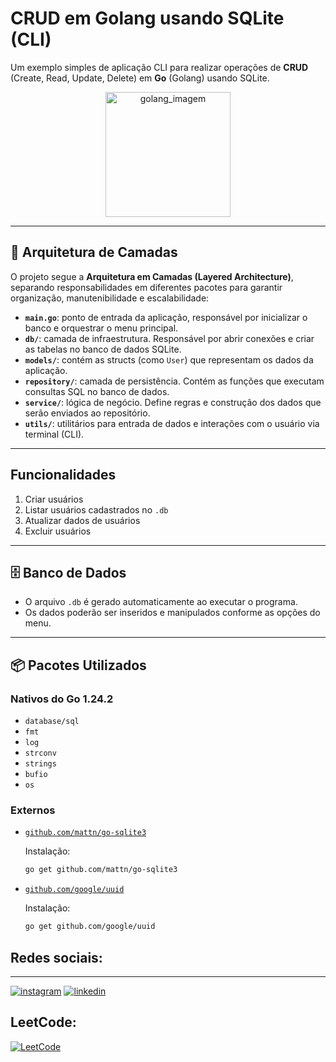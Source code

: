 # CRUD em Golang usando SQLite (CLI)

Um exemplo simples de aplicação CLI para realizar operações de **CRUD** (Create, Read, Update, Delete) em **Go** (Golang) usando SQLite.
<p align="center">
  <img src="https://upload.wikimedia.org/wikipedia/commons/thumb/0/05/Go_Logo_Blue.svg/1200px-Go_Logo_Blue.svg.png" alt="golang_imagem" width="200">
</p>

---

## 🧱 Arquitetura de Camadas

O projeto segue a **Arquitetura em Camadas (Layered Architecture)**, separando responsabilidades em diferentes pacotes para garantir organização, manutenibilidade e escalabilidade:

- **`main.go`**: ponto de entrada da aplicação, responsável por inicializar o banco e orquestrar o menu principal.
- **`db/`**: camada de infraestrutura. Responsável por abrir conexões e criar as tabelas no banco de dados SQLite.
- **`models/`**: contém as structs (como `User`) que representam os dados da aplicação.
- **`repository/`**: camada de persistência. Contém as funções que executam consultas SQL no banco de dados.
- **`service/`**: lógica de negócio. Define regras e construção dos dados que serão enviados ao repositório.
- **`utils/`**: utilitários para entrada de dados e interações com o usuário via terminal (CLI).



---

## Funcionalidades
1. Criar usuários  
2. Listar usuários cadastrados no `.db`  
3. Atualizar dados de usuários  
4.  Excluir usuários  

---

## 🗄️ Banco de Dados
- O arquivo `.db` é gerado automaticamente ao executar o programa.  
- Os dados poderão ser inseridos e manipulados conforme as opções do menu.

---

## 📦 Pacotes Utilizados

### Nativos do Go 1.24.2
- `database/sql`
- `fmt`
- `log`
- `strconv`
- `strings`
- `bufio`
- `os`

### Externos
- [`github.com/mattn/go-sqlite3`](https://github.com/mattn/go-sqlite3)
  
  Instalação:
  ```bash
  go get github.com/mattn/go-sqlite3
  ```

- [`github.com/google/uuid`](https://github.com/google/uuid)
  
  Instalação:
  ```bash
  go get github.com/google/uuid
  ```


## Redes sociais:
<hr>

[![instagram](https://img.shields.io/badge/Instagram-E4405F?style=for-the-badge&logo=instagram&logoColor=white)](https://www.instagram.com/lcs.carvalho_/?next=%2F) [![linkedin](https://img.shields.io/badge/LinkedIn-0077B5?style=for-the-badge&logo=linkedin&logoColor=white)](https://www.linkedin.com/in/lucas-rabello-42b23a339/)

## LeetCode:

[![LeetCode](https://img.shields.io/badge/LeetCode-Lucas--Rabello--Dev-orange?style=for-the-badge&logo=leetcode&logoColor=white)](https://leetcode.com/u/lucas-rabello-dev/)
